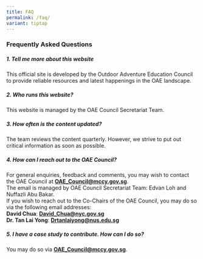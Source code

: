 ```yaml
---
title: FAQ
permalink: /faq/
variant: tiptap
---
```

<h3><strong>Frequently Asked Questions</strong></h3>
<h5>1. Tell me more about this website</h5>
<p>This official site is developed by the Outdoor Adventure Education Council
to provide reliable resources and latest happenings in the OAE landscape.</p>
<h5>2. Who runs this website?</h5>
<p>This website is managed by the OAE Council Secretariat Team.</p>
<h5>3. How often is the content updated?</h5>
<p>The team reviews the content quarterly. However, we strive to put out
critical information as soon as possible.</p>
<h5>4. How can I reach out to the OAE Council?</h5>
<p>For general enquiries, feedback and comments, you may wish to contact
the OAE Council at&nbsp;<strong><a href="mailto:" rel="noopener noreferrer nofollow" target="_blank">OAE_Council@mccy.gov.sg</a></strong>.
<br>The email is managed by OAE Council Secretariat Team: Edvan Loh and Nuffazli
Abu Bakar.
<br>If you wish to reach out to the Co-Chairs of the OAE Council, you may
do so via the following email addresses:
<br><strong>David Chua</strong>:&nbsp;<strong><a href="mailto:" rel="noopener noreferrer nofollow" target="_blank">David_Chua@nyc.gov.sg</a></strong>
<br><strong>Dr. Tan Lai Yong</strong>:&nbsp;<strong><a href="mailto:" rel="noopener noreferrer nofollow" target="_blank">Drtanlaiyong@nus.edu.sg</a></strong>
</p>
<h5>5. I have a case study to contribute. How can I do so?</h5>
<p>You may do so via&nbsp;<strong><a href="mailto:" rel="noopener noreferrer nofollow" target="_blank">OAE_Council@mccy.gov.sg</a></strong>.</p>